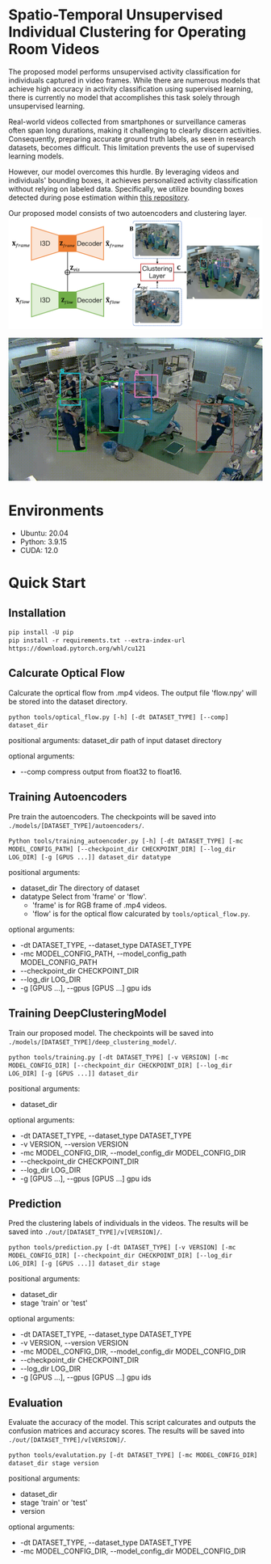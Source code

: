 # Spatio-Temporal Unsupervised Individual Clustering for Operating Room Videos
The proposed model performs unsupervised activity classification for individuals captured in video frames. While there are numerous models that achieve high accuracy in activity classification using supervised learning, there is currently no model that accomplishes this task solely through unsupervised learning.

Real-world videos collected from smartphones or surveillance cameras often span long durations, making it challenging to clearly discern activities. Consequently, preparing accurate ground truth labels, as seen in research datasets, becomes difficult. This limitation prevents the use of supervised learning models.

However, our model overcomes this hurdle. By leveraging videos and individuals' bounding boxes, it achieves personalized activity classification without relying on labeled data. Specifically, we utilize bounding boxes detected during pose estimation within [this repository](https://github.com/kojikojiprg/pose_estimation).

Our proposed model consists of two autoencoders and clustering layer. 
![model](images/model.png)

![result](images/result.gif)

# Environments
- Ubuntu: 20.04
- Python: 3.9.15
- CUDA: 12.0

# Quick Start
## Installation
```
pip install -U pip
pip install -r requirements.txt --extra-index-url https://download.pytorch.org/whl/cu121
```

## Calcurate Optical Flow
Calcurate the oprtical flow from .mp4 videos.
The output file 'flow.npy' will be stored into the dataset directory.

```
python tools/optical_flow.py [-h] [-dt DATASET_TYPE] [--comp] dataset_dir
```

positional arguments:
  dataset_dir           path of input dataset directory

optional arguments:
  - --comp                compress output from float32 to float16.


## Training Autoencoders
Pre train the autoencoders. The checkpoints will be saved into ```./models/[DATASET_TYPE]/autoencoders/```.
```
Python tools/training_autoencoder.py [-h] [-dt DATASET_TYPE] [-mc MODEL_CONFIG_PATH] [--checkpoint_dir CHECKPOINT_DIR] [--log_dir LOG_DIR] [-g [GPUS ...]] dataset_dir datatype
```
positional arguments:
  - dataset_dir           The directory of dataset
  - datatype              Select from 'frame' or 'flow'.
    - 'frame' is for RGB frame of .mp4 videos.
    - 'flow' is for the optical flow calcurated by ```tools/optical_flow.py```.

optional arguments:
  - -dt DATASET_TYPE, --dataset_type DATASET_TYPE
  - -mc MODEL_CONFIG_PATH, --model_config_path MODEL_CONFIG_PATH
  - --checkpoint_dir CHECKPOINT_DIR
  - --log_dir LOG_DIR
  - -g [GPUS ...], --gpus [GPUS ...] gpu ids

## Training DeepClusteringModel
Train our proposed model. The checkpoints will be saved into ```./models/[DATASET_TYPE]/deep_clustering_model/```.
```
python tools/training.py [-dt DATASET_TYPE] [-v VERSION] [-mc MODEL_CONFIG_DIR] [--checkpoint_dir CHECKPOINT_DIR] [--log_dir LOG_DIR] [-g [GPUS ...]] dataset_dir
```

positional arguments:
  - dataset_dir

optional arguments:
  - -dt DATASET_TYPE, --dataset_type DATASET_TYPE
  - -v VERSION, --version VERSION
  - -mc MODEL_CONFIG_DIR, --model_config_dir MODEL_CONFIG_DIR
  - --checkpoint_dir CHECKPOINT_DIR
  - --log_dir LOG_DIR
  - -g [GPUS ...], --gpus [GPUS ...] gpu ids

## Prediction
Pred the clustering labels of individuals in the videos. The results will be saved into ```./out/[DATASET_TYPE]/v[VERSION]/```.
```
python tools/prediction.py [-dt DATASET_TYPE] [-v VERSION] [-mc MODEL_CONFIG_DIR] [--checkpoint_dir CHECKPOINT_DIR] [--log_dir LOG_DIR] [-g [GPUS ...]] dataset_dir stage
```

positional arguments:
  - dataset_dir
  - stage                 'train' or 'test'

optional arguments:
  - -dt DATASET_TYPE, --dataset_type DATASET_TYPE
  - -v VERSION, --version VERSION
  - -mc MODEL_CONFIG_DIR, --model_config_dir MODEL_CONFIG_DIR
  - --checkpoint_dir CHECKPOINT_DIR
  - --log_dir LOG_DIR
  - -g [GPUS ...], --gpus [GPUS ...] gpu ids

## Evaluation
Evaluate the accuracy of the model. This script calcurates and outputs the confusion matrices and accuracy scores. The results will be saved into ```./out/[DATASET_TYPE]/v[VERSION]/```.
```
python tools/evalutation.py [-dt DATASET_TYPE] [-mc MODEL_CONFIG_DIR] dataset_dir stage version
```

positional arguments:
  - dataset_dir
  - stage                 'train' or 'test'
  - version

optional arguments:
  - -dt DATASET_TYPE, --dataset_type DATASET_TYPE
  - -mc MODEL_CONFIG_DIR, --model_config_dir MODEL_CONFIG_DIR
